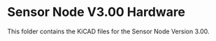 # Sensor Node V3.00 Hardware
This folder contains the KiCAD files for the Sensor Node Version 3.00.
